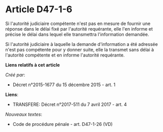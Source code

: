 # Article D47-1-6

Si l'autorité judiciaire compétente n'est pas en mesure de fournir une réponse dans le délai fixé par l'autorité requérante,
elle l'en informe et précise le délai dans lequel elle transmettra l'information demandée.

Si l'autorité judiciaire à laquelle la demande d'information a été adressée n'est pas compétente pour y donner suite, elle la
transmet sans délai à l'autorité compétente et en informe l'autorité requérante.

**Liens relatifs à cet article**

_Créé par_:

  - Décret n°2015-1677 du 15 décembre 2015 - art. 1

**Liens**:

  - TRANSFERE: Décret n°2017-511 du 7 avril 2017 - art. 4

_Nouveaux textes_:

  - Code de procédure pénale - art. D47-1-26 (VD)
